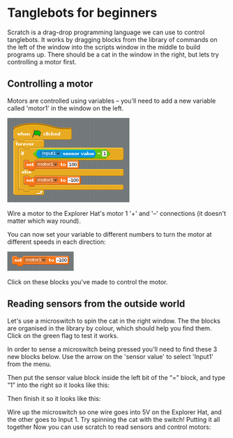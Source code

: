 # Tanglebots for beginners

Scratch is a drag-drop programming language we can use to control
tanglebots. It works by dragging blocks from the library of commands on
the left of the window into the scripts window in the middle to build
programs up. There should be a cat in the window in the right, but lets
try controlling a motor first.  

## Controlling a motor 

Motors are controlled using variables – you'll need to add a new
variable called 'motor1' in the window on the left.

![](https://raw.githubusercontent.com/Kairotic/tanglebots/master/guide/figures/final.png)

[](https://github.com/images/variables.png)

Wire a motor to the Explorer Hat's motor 1 '+' and '–' connections (it
doesn't matter which way round).

You can now set your variable to different numbers to turn the motor at
different speeds in each direction:

[](https://github.com/Kairotic/tanglebots/guide/motor1.png)

![](figures/motor2.png)

Click on these blocks you've made to control the motor. 

## Reading sensors from the outside world

Let's use a microswitch to spin the cat in the right window. The the
blocks are organised in the library by colour, which should help you
find them. Click on the green flag to test it works.

[](rotate.png)

In order to sense a microswitch being pressed you'll need to find these
3 new blocks below. Use the arrow on the 'sensor value' to select
'Input1' from the menu.

[](rotate2.png)

Then put the sensor value block inside the left bit of the “=” block,
and type “1” into the right so it looks like this:

[](rotate3.png)

Then finish it so it looks like this:

[](rotate4.png)

Wire up the microswitch so one wire goes into 5V on the Explorer Hat,
and the other goes to Input 1. Try spinning the cat with the switch!
Putting it all together Now you can use scratch to read sensors and
control motors:

[](final.png)



















